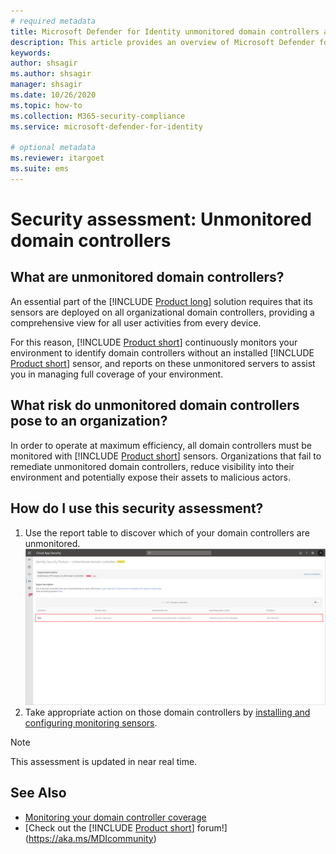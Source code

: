 ```yaml
---
# required metadata
title: Microsoft Defender for Identity unmonitored domain controllers assessments
description: This article provides an overview of Microsoft Defender for Identity's unmonitored domain controllers identity security posture assessment report.
keywords:
author: shsagir
ms.author: shsagir
manager: shsagir
ms.date: 10/26/2020
ms.topic: how-to
ms.collection: M365-security-compliance
ms.service: microsoft-defender-for-identity

# optional metadata
ms.reviewer: itargoet
ms.suite: ems
---
```


# Security assessment: Unmonitored domain controllers

## What are unmonitored domain controllers?

An essential part of the [!INCLUDE [Product long](includes/product-long.md)] solution requires that its sensors are deployed on all organizational domain controllers, providing a comprehensive view for all user activities from every device.

For this reason, [!INCLUDE [Product short](includes/product-short.md)] continuously monitors your environment to identify domain controllers without an installed [!INCLUDE [Product short](includes/product-short.md)] sensor, and reports on these unmonitored servers to assist you in managing full coverage of your environment.

## What risk do unmonitored domain controllers pose to an organization?

In order to operate at maximum efficiency, all domain controllers must be monitored with [!INCLUDE [Product short](includes/product-short.md)] sensors. Organizations that fail to remediate unmonitored domain controllers, reduce visibility into their environment and potentially expose their assets to malicious actors.

## How do I use this security assessment?

1. Use the report table to discover which of your domain controllers are unmonitored.
    ![Remediate unmonitored domain controllers](media/cas-isp-unmonitored-domain-controller-1.png)
1. Take appropriate action on those domain controllers by [installing and configuring monitoring sensors](sensor-monitoring.md#domain-controller-status).

> [!NOTE]
> This assessment is updated in near real time.

## See Also

- [Monitoring your domain controller coverage](sensor-monitoring.md)
- [Check out the [!INCLUDE [Product short](includes/product-short.md)] forum!](https://aka.ms/MDIcommunity)
